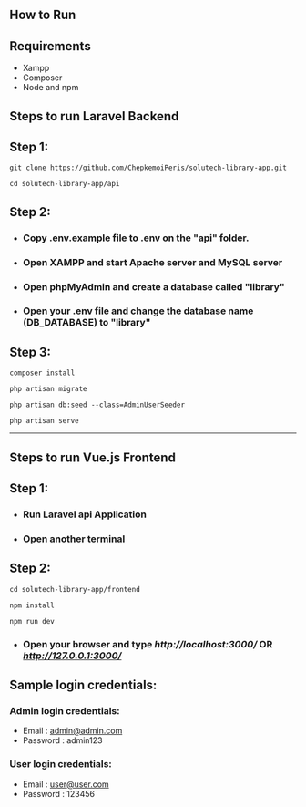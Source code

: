 <h2>How to Run</h2>

## Requirements

* Xampp
* Composer
* Node and npm

## **Steps to run Laravel Backend**

## Step 1:

```
git clone https://github.com/ChepkemoiPeris/solutech-library-app.git
```

```
cd solutech-library-app/api
```

## Step 2:

* ### Copy .env.example file to .env on the "api" folder.  

* ### Open XAMPP and start Apache server and MySQL server

* ### Open phpMyAdmin and create a database called "library"

* ### Open your .env file and change the database name (DB_DATABASE) to "library"

## Step 3:

```
composer install
```
 
```
php artisan migrate
```

```
php artisan db:seed --class=AdminUserSeeder
```

```
php artisan serve
```

<hr/>

## **Steps to run Vue.js Frontend**

## Step 1:

* ### Run Laravel api Application
* ### Open another terminal

## Step 2:

```
cd solutech-library-app/frontend
```

```
npm install
```
 
```
npm run dev
```

* ### Open your browser and type *http://localhost:3000/* OR *http://127.0.0.1:3000/*

## Sample login credentials:

### Admin login credentials:
* Email : admin@admin.com
* Password : admin123

### User login credentials:
* Email : user@user.com
* Password : 123456

 






